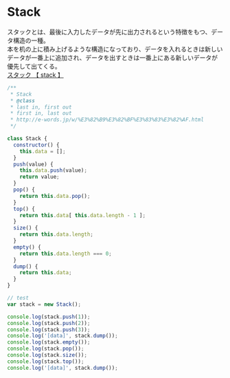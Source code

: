 # Stack

スタックとは、最後に入力したデータが先に出力されるという特徴をもつ、データ構造の一種。  
本を机の上に積み上げるような構造になっており、データを入れるときは新しいデータが一番上に追加され、データを出すときは一番上にある新しいデータが優先して出てくる。  
[スタック 【 stack 】](http://e-words.jp/w/%E3%82%B9%E3%82%BF%E3%83%83%E3%82%AF.html)


```js
/**
 * Stack
 * @class
 * last in, first out
 * first in, last out
 * http://e-words.jp/w/%E3%82%B9%E3%82%BF%E3%83%83%E3%82%AF.html
 */

class Stack {
  constructor() {
    this.data = [];
  }
  push(value) {
    this.data.push(value);
    return value;
  }
  pop() {
    return this.data.pop();
  }
  top() {
    return this.data[ this.data.length - 1 ];
  }
  size() {
    return this.data.length;
  }
  empty() {
    return this.data.length === 0;
  }
  dump() {
    return this.data;
  }
}

// test
var stack = new Stack();

console.log(stack.push(1));
console.log(stack.push(2));
console.log(stack.push(3));
console.log('[data]', stack.dump());
console.log(stack.empty());
console.log(stack.pop());
console.log(stack.size());
console.log(stack.top());
console.log('[data]', stack.dump());
```
